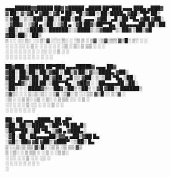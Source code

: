 ▄▄▄█████▓▓█████  ██▓    ▓█████   ▄████  ██▀███  ▄▄▄      ███▄ ▄███▓   
▓  ██▒ ▓▒▓█   ▀ ▓██▒    ▓█   ▀  ██▒ ▀█▒▓██ ▒ ██▒████▄   ▓██▒▀█▀ ██▒   
▒ ▓██░ ▒░▒███   ▒██░    ▒███   ▒██░▄▄▄░▓██ ░▄█ ▒██  ▀█▄ ▓██    ▓██░   
░ ▓██▓ ░ ▒▓█  ▄ ▒██░    ▒▓█  ▄ ░▓█  ██▓▒██▀▀█▄ ░██▄▄▄▄██▒██    ▒██    
  ▒██▒ ░ ░▒████▒░██████▒░▒████▒░▒▓███▀▒░██▓ ▒██▒▓█   ▓██▒██▒   ░██▒   
  ▒ ░░   ░░ ▒░ ░░ ▒░▓  ░░░ ▒░ ░ ░▒   ▒ ░ ▒▓ ░▒▓░▒▒   ▓▒█░ ▒░   ░  ░   
    ░     ░ ░  ░░ ░ ▒  ░ ░ ░  ░  ░   ░   ░▒ ░ ▒░ ▒   ▒▒ ░  ░      ░   
  ░         ░     ░ ░      ░   ░ ░   ░   ░░   ░  ░   ▒  ░      ░      
            ░  ░    ░  ░   ░  ░      ░    ░          ░  ░      ░      
                                                                      
 ██▓███  ▒█████   ██▀███  ▄▄▄█████▓ ▄▄▄       ██▓                     
▓██░  ██▒██▒  ██▒▓██ ▒ ██▒▓  ██▒ ▓▒▒████▄    ▓██▒                     
▓██░ ██▓▒██░  ██▒▓██ ░▄█ ▒▒ ▓██░ ▒░▒██  ▀█▄  ▒██░                     
▒██▄█▓▒ ▒██   ██░▒██▀▀█▄  ░ ▓██▓ ░ ░██▄▄▄▄██ ▒██░                     
▒██▒ ░  ░ ████▓▒░░██▓ ▒██▒  ▒██▒ ░  ▓█   ▓██▒░██████▒                 
▒▓▒░ ░  ░ ▒░▒░▒░ ░ ▒▓ ░▒▓░  ▒ ░░    ▒▒   ▓▒█░░ ▒░▓  ░                 
░▒ ░      ░ ▒ ▒░   ░▒ ░ ▒░    ░      ▒   ▒▒ ░░ ░ ▒  ░                 
░░      ░ ░ ░ ▒    ░░   ░   ░        ░   ▒     ░ ░                    
            ░ ░     ░                    ░  ░    ░  ░                 
                                                                      
 ██░ ██  ▄▄▄      ▄████▄   ██ ▄█▀                                     
▓██░ ██▒▒████▄   ▒██▀ ▀█   ██▄█▒                                      
▒██▀▀██░▒██  ▀█▄ ▒▓█    ▄ ▓███▄░                                      
░▓█ ░██ ░██▄▄▄▄██▒▓▓▄ ▄██▒▓██ █▄                                      
░▓█▒░██▓ ▓█   ▓██▒ ▓███▀ ░▒██▒ █▄                                     
 ▒ ░░▒░▒ ▒▒   ▓▒█░ ░▒ ▒  ░▒ ▒▒ ▓▒                                     
 ▒ ░▒░ ░  ▒   ▒▒ ░ ░  ▒   ░ ░▒ ▒░                                     
 ░  ░░ ░  ░   ▒  ░        ░ ░░ ░                                      
 ░  ░  ░      ░  ░ ░      ░  ░                                        
                 ░                                                    
